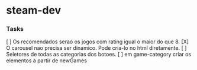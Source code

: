 # steam-dev

### Tasks
[ ] Os recomendados serao os jogos com rating igual o maior do que 8.
[X] O carousel nao precisa ser dinamico. Pode cria-lo no html diretamente. 
[ ] Seletores de todas as categorias dos botoes. 
[ ] em game-category criar os elementos a partir de newGames